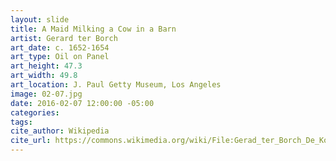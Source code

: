 ```yaml
---
layout: slide
title: A Maid Milking a Cow in a Barn
artist: Gerard ter Borch
art_date: c. 1652-1654
art_type: Oil on Panel
art_height: 47.3
art_width: 49.8
art_location: J. Paul Getty Museum, Los Angeles
image: 02-07.jpg
date: 2016-02-07 12:00:00 -05:00
categories:
tags:
cite_author: Wikipedia
cite_url: https://commons.wikimedia.org/wiki/File:Gerad_ter_Borch_De_Koestal.jpg
---
```

